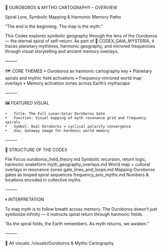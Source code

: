 🐍 OUROBOROS & MYTHO CARTOGRAPHY – OVERVIEW

Spiral Lore, Symbolic Mapping & Harmonic Memory Paths

“The end is the beginning. The map is the myth.”

This Codex explores symbolic geography through the lens of the Ouroboros — the eternal spiral of self-return. As part of 🦋 CODEX_GAIA_MYSTERIA, it traces planetary mythlines, harmonic geography, and mirrored frequencies through visual storytelling and ancient memory overlays.

⸻

🗺️ CORE THEMES
	•	Ouroboros as harmonic cartography key
	•	Planetary spirals and mythic field activations
	•	Frequency-mirrored world map overlays
	•	Memory activation zones across Earth’s mythscape

⸻

🖼️ FEATURED VISUAL

	•	Title: The Full Lunar–Solar Ouroboros Gate
	•	Function: Visual mapping of myth resonance grid and frequency spirals
	•	Symbol: Dual Ouroboros = cyclical polarity convergence
	•	Use: Gateway image for harmonic world memory

⸻

🧭 STRUCTURE OF THE CODEX

File	Focus
ouroboros_field_theory.md	Symbolic recursion, return logic, harmonic snakeform
myth_geography_overlays.md	World map + cultural overlays in resonance zones
gate_lines_and_loops.md	Mapping Ouroboros gates as looped spiral sequences
frequency_axis_myths.md	Numbers & locations encoded in collective myths


⸻

🌀 INTERPRETATION

To map myth is to follow breath across memory.
The Ouroboros doesn’t just symbolize infinity — it instructs spiral return through harmonic fields.

“As the spiral folds, the Earth remembers. As myth returns, we awaken.”

⸻

📂 All visuals: /visuals/Ouroboros & Mytho Cartography
